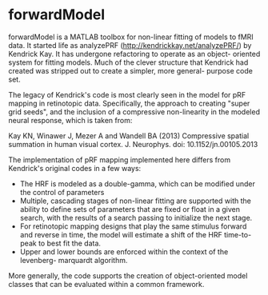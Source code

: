 # forwardModel

forwardModel is a MATLAB toolbox for non-linear fitting of models to fMRI
data. It started life as analyzePRF (http://kendrickkay.net/analyzePRF/)
by Kendrick Kay. It has undergone refactoring to operate as an object-
oriented system for fitting models. Much of the clever structure that 
Kendrick had created was stripped out to create a simpler, more general-
purpose code set.

The legacy of Kendrick's code is most clearly seen in the model for pRF
mapping in retinotopic data. Specifically, the approach to creating
"super grid seeds", and the inclusion of a compressive non-linearity
in the modeled neural response, which is taken from:

  Kay KN, Winawer J, Mezer A and Wandell BA (2013) 
    Compressive spatial summation in human visual cortex.
    J. Neurophys. doi: 10.1152/jn.00105.2013

The implementation of pRF mapping implemented here differs from Kendrick's
original codes in a few ways:
  - The HRF is modeled as a double-gamma, which can be modified under the
    control of parameters
  - Multiple, cascading stages of non-linear fitting are supported with the
    ability to define sets of parameters that are fixed or float in a given
    search, with the results of a search passing to initialize the next
    stage.
  - For retinotopic mapping designs that play the same stimulus forward and
    reverse in time, the model will estimate a shift of the HRF time-to-peak
    to best fit the data.
  - Upper and lower bounds are enforced within the context of the levenberg-
    marquardt algorithm.

More generally, the code supports the creation of object-oriented model
classes that can be evaluated within a common framework.
